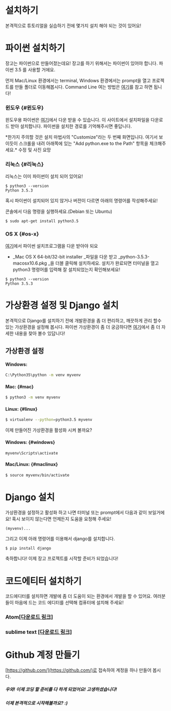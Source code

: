 # 설치하기

본격적으로 튜토리얼을 실습하기 전에 몇가지 설치 해야 되는 것이 있어요!

# 파이썬 설치하기

장고는 파이썬으로 만들어졌는데요! 장고를 하기 위해서는 파이썬이 있어야 합니다. 파이썬 3.5 를 사용할 거에요.

먼저 Mac/Linux 환경에서는 terminal, Windows 환경에서는 prompt을 열고 프로젝트를 만들 폴더로 이동해봅시다. Command Line 여는 방법은 [여기](https://tutorial.djangogirls.org/ko/intro_to_command_line/#커맨드-라인-열기)를 참고 하면 됩니다!

### 윈도우 {#윈도우}

윈도우용 파이썬은 [여기](https://www.python.org/downloads/release/python-353/)에서 다운 받을 수 있습니다.  이 사이트에서 설치파일을 다운로드 받아 설치합니다. 파이썬을 설치한 경로를 기억해주시면 좋답니다.

\*한가지 주의할 것은 설치 마법사의 "Customize"라는 두 번째 화면입니다. 여기서 보이듯이 스크롤을 내려 아래쪽에 있는 "Add python.exe to the Path" 항목을 체크해주세요.\*  수정 및 사진 요망

### 리눅스 {#리눅스}

리눅스는 이미 파이썬이 설치 되어 있어요!

```
$ python3 --version
Python 3.5.3
```

혹시 파이썬이 설치되어 있지 않거나 버전이 다르면 아래의 명령어를 작성해주세요!

콘솔에서 다음 명령을 실행하세요.\(Debian 또는 Ubuntu\)

```
$ sudo apt-get install python3.5
```

### OS X {#os-x}

[여기](https://www.python.org/downloads/release/python-353/)에서 파이썬 설치프로그램을 다운 받아야 되요

* _Mac OS X 64-bit/32-bit installer _파일을 다운 받고  _python-3.5.3-macosx10.6.pkg _을 더블 클릭해 설치하세요. 설치가 완료되면 터미널을 열고 python3 명령어를 입력해 잘 설치되었는지 확인해보세요!

```
$ python3 --version
Python 3.5.3
```

# 가상환경 설정 및 Django 설치

본격적으로 Django를 설치하기 전에 개발환경을 좀 더 편리하고, 깨끗하게 관리 할수 있는 가상환경을 설정해 봅시다. 파이썬 가상환경이 좀 더 궁금하다면 [여기](https://tutorial.djangogirls.org/ko/installation/#가상-환경)에서 좀 더 자세한 내용을 찾아 볼수 있답니다!

## 가상환경 설정

#### Windows:

```bash
C:\Python35\python -m venv myvenv
```

#### Mac: {#mac}

```bash
$ python3 -m venv myvenv
```

#### Linux: {#linux}

```bash
$ virtualenv --python=python3.5 myvenv
```

이제 만들어진 가상환경을 활성화 시켜 볼까요?

#### Windows: {#windows}

```
myvenv\Scripts\activate
```

#### Mac/Linux: {#maclinux}

```bash
$ source myvenv/bin/activate
```

# Django 설치

가상환경을 설정하고 활성화 하고 나면 터미널 또는 prompt에서 다음과 같이 보일거에요! 혹시 보이지 않는다면 언제든지 도움을 요청해 주세요!

```
(myvenv)...
```

그리고 이제 아래 명령어를 이용해서 django를 설치합니다.

```bash
$ pip install django
```

축하합니다! 이제 장고 프로젝트를 시작할 준비가 되었습니다!

# 코드에티터 설치하기

코드에디터를 설치하면 개발에 좀 더 도움이 되는 환경에서 개발을 할 수 있어요. 여러분들이 마음에 드는 코드 에디터를 선택해 컴퓨터에 설치해 주세요!

### Atom[\[다운로드 링크\]](https://atom.io/)

### sublime text [\[다운로드 링크\]](https://www.sublimetext.com/3)

# Github 계정 만들기

[https://github.com/](https://github.com/)로 접속하여 계정을 하나 만들어 봅시다.

##### 우와! 이제 코딩 할 준비를 다 하게 되었어요! 고생하셨습니다!

##### 이제 본격적으로 시작해볼까요? :\)



